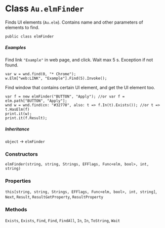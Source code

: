 # Class `Au.elmFinder`

Finds UI elements (`Au.elm`). Contains name and other parameters of elements to find.

```
public class elmFinder
```

##### Examples

Find link `"Example"` in web page, and click. Wait max 5 s. Exception if not found.

```
var w = wnd.find(0, "* Chrome");
w.Elm["web:LINK", "Example"].Find(5).Invoke();
```

Find window that contains certain UI element, and get the UI element too.

```
var f = new elmFinder("BUTTON", "Apply"); //or var f = elm.path["BUTTON", "Apply"];
wnd w = wnd.find(cn: "#32770", also: t => f.In(t).Exists()); //or t => t.HasElm(f)
print.it(w);
print.it(f.Result);
```

##### Inheritance

`object` → `elmFinder`

### Constructors

`elmFinder(string, string, Strings, EFFlags, Func<elm, bool>, int, string)`

### Properties

`this[string, string, Strings, EFFlags, Func<elm, bool>, int, string]`, `Next`, `Result`, `ResultGetProperty`, `ResultProperty`

### Methods

`Exists`, `Exists`, `Find`, `Find`, `FindAll`, `In`, `In`, `ToString`, `Wait`